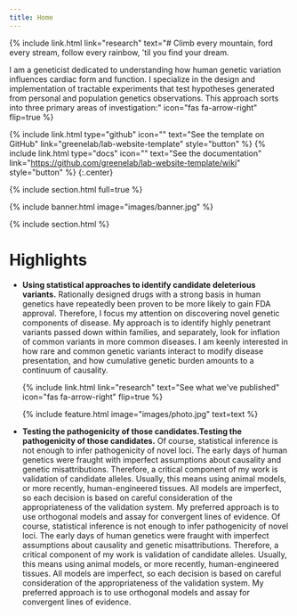 ```yaml
---
title: Home
---
```


{% include link.html
    link="research"
    text="# Climb every mountain, ford every stream, follow every rainbow, 'til you find your dream.

I am a geneticist dedicated to understanding how human genetic variation influences cardiac form and function. I specialize in the design and implementation of tractable experiments that test hypotheses generated from personal and population genetics observations. This approach sorts into three primary areas of investigation:"
    icon="fas fa-arrow-right"
    flip=true
  %}

{%
  include link.html
  type="github"
  icon=""
  text="See the template on GitHub"
  link="greenelab/lab-website-template"
  style="button"
%}
{%
  include link.html
  type="docs"
  icon=""
  text="See the documentation"
  link="https://github.com/greenelab/lab-website-template/wiki"
  style="button"
%}
{:.center}

{% include section.html full=true %}

{% include banner.html image="images/banner.jpg" %}

{% include section.html %}

# Highlights

<div style="text-align: left;">
  <ul>
    <li><strong>Using statistical approaches to identify candidate deleterious variants.</strong> Rationally designed drugs with a strong basis in human genetics have repeatedly been proven to be more likely to gain FDA approval. Therefore, I focus my attention on discovering novel genetic components of disease. My approach is to identify highly penetrant variants passed down within families, and separately, look for inflation of common variants in more common diseases. I am keenly interested in how rare and common genetic variants interact to modify disease presentation, and how cumulative genetic burden amounts to a continuum of causality.</li>


  {% include link.html
    link="research"
    text="See what we've published"
    icon="fas fa-arrow-right"
    flip=true
  %}



{%
  include feature.html
  image="images/photo.jpg"
  text=text
%}
 </ul>
 </div>
 

 <ul>
    <li><strong>Testing the pathogenicity of those candidates.Testing the pathogenicity of those candidates.</strong> Of course, statistical inference is not enough to infer pathogenicity of novel loci. The early days of human genetics were fraught with imperfect assumptions about causality and genetic misattributions. Therefore, a critical component of my work is validation of candidate alleles. Usually, this means using animal models, or more recently, human-engineered tissues. All models are imperfect, so each decision is based on careful consideration of the appropriateness of the validation system. My preferred approach is to use orthogonal models and assay for convergent lines of evidence. Of course, statistical inference is not enough to infer pathogenicity of novel loci. The early days of human genetics were fraught with imperfect assumptions about causality and genetic misattributions. Therefore, a critical component of my work is validation of candidate alleles. Usually, this means using animal models, or more recently, human-engineered tissues. All models are imperfect, so each decision is based on careful consideration of the appropriateness of the validation system. My preferred approach is to use orthogonal models and assay for convergent lines of evidence.</li>

